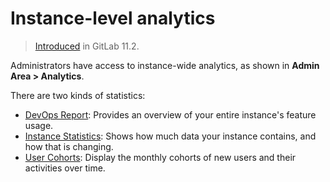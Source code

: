 # Instance-level analytics

> [Introduced](https://gitlab.com/gitlab-org/gitlab-foss/-/issues/41416) in GitLab 11.2.

Administrators have access to instance-wide analytics, as shown in **Admin Area > Analytics**.

There are two kinds of statistics:

- [DevOps Report](dev_ops_report.md): Provides an overview of your entire instance's feature usage.
- [Instance Statistics](instance_statistics.md): Shows how much data your instance contains, and how that is changing.
- [User Cohorts](user_cohorts.md): Display the monthly cohorts of new users and their activities over time.
